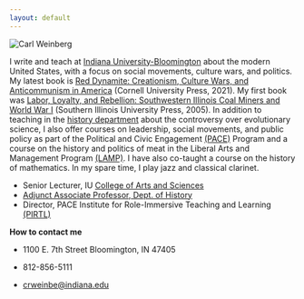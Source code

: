 ```yaml
---
layout: default
---
```


![Carl Weinberg](https://history.indiana.edu/images/Faculty/weinberg_carl.jpg)

I write and teach at [Indiana University-Bloomington](https://www.indiana.edu/) about the modern United States, with a focus on social movements, culture wars, and politics.  My latest book is [Red Dynamite: Creationism, Culture Wars, and Anticommunism in America](https://www.cornellpress.cornell.edu/book/9781501759291/red-dynamite/#bookTabs=1) (Cornell University Press, 2021). My first book was [Labor, Loyalty, and Rebellion: Southwestern Illinois Coal Miners and World War I](http://siupress.com/books/978-0-8093-2635-8) (Southern Illinois University Press, 2005). In addition to teaching in the [history department](https://history.indiana.edu/index.html) about the controversy over evolutionary science, I also offer courses on leadership, social movements, and public policy as part of the Political and Civic Engagement [(PACE)](https://pace.indiana.edu/index.html) Program and a course on the history and politics of meat in the Liberal Arts and Management Program [(LAMP)](https://lamp.indiana.edu/).  I have also co-taught a course on the history of mathematics.  In my spare time, I play jazz and classical clarinet.


- Senior Lecturer, IU [College of Arts and Sciences](https://college.indiana.edu/)
- [Adjunct Associate Professor, Dept. of History](https://history.indiana.edu/faculty_staff/adjunctfaculty/weinberg_carl.html)
- Director, PACE Institute for Role-Immersive Teaching and Learning [(PIRTL)](https://pace.indiana.edu/academics/games/index.html)

**How to contact me**

- 1100 E. 7th Street
  Bloomington, IN 47405

- 812-856-5111

- crweinbe@indiana.edu
